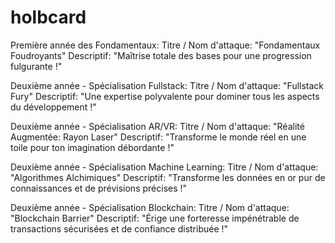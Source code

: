 # holbcard

Première année des Fondamentaux:
Titre / Nom d'attaque: "Fondamentaux Foudroyants"
Descriptif: "Maîtrise totale des bases pour une progression fulgurante !"

Deuxième année - Spécialisation Fullstack:
Titre / Nom d'attaque: "Fullstack Fury"
Descriptif: "Une expertise polyvalente pour dominer tous les aspects du développement !"

Deuxième année - Spécialisation AR/VR:
Titre / Nom d'attaque: "Réalité Augmentée: Rayon Laser"
Descriptif: "Transforme le monde réel en une toile pour ton imagination débordante !"

Deuxième année - Spécialisation Machine Learning:
Titre / Nom d'attaque: "Algorithmes Alchimiques"
Descriptif: "Transforme les données en or pur de connaissances et de prévisions précises !"

Deuxième année - Spécialisation Blockchain:
Titre / Nom d'attaque: "Blockchain Barrier"
Descriptif: "Érige une forteresse impénétrable de transactions sécurisées et de confiance distribuée !"